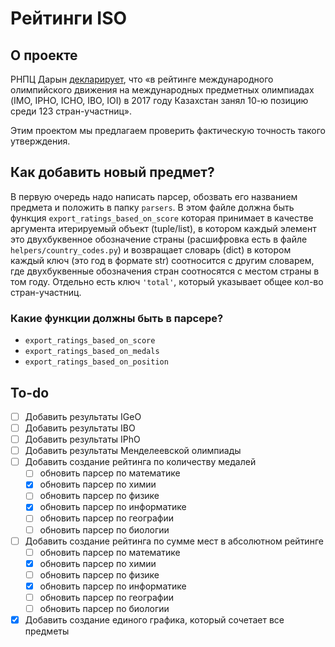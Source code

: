 # Рейтинги ISO

## О проекте

РНПЦ Дарын [декларирует](https://daryn.kz/о-центре/), что «в рейтинге международного олимпийского движения на международных предметных олимпиадах (IMO, IPHO, ICHO, IBO, IOI) в 2017 году Казахстан занял 10-ю позицию среди 123 стран-участниц».

Этим проектом мы предлагаем проверить фактическую точность такого утверждения.

## Как добавить новый предмет?

В первую очередь надо написать парсер, обозвать его названием предмета и положить в папку `parsers`. В этом файле должна быть функция `export_ratings_based_on_score` которая принимает в качестве аргумента итерируемый объект (tuple/list), в котором каждый элемент это двухбуквенное обозначение страны (расшифровка есть в файле `helpers/country_codes.py`) и возвращает словарь (dict) в котором каждый ключ (это год в формате str) соотносится с другим словарем, где двухбуквенные обозначения стран соотносятся с местом страны в том году. Отдельно есть ключ `'total'`, который указывает общее кол-во стран-участниц.

### Какие функции должны быть в парсере?

- `export_ratings_based_on_score`
- `export_ratings_based_on_medals`
- `export_ratings_based_on_position`

## To-do

- [ ] Добавить результаты IGeO
- [ ] Добавить результаты IBO
- [ ] Добавить результаты IPhO
- [ ] Добавить результаты Менделеевской олимпиады
- [ ] Добавить создание рейтинга по количеству медалей
    - [ ] обновить парсер по математике
    - [x] обновить парсер по химии
    - [ ] обновить парсер по физике
    - [x] обновить парсер по информатике
    - [ ] обновить парсер по географии
    - [ ] обновить парсер по биологии
- [ ] Добавить создание рейтинга по сумме мест в абсолютном рейтинге
    - [ ] обновить парсер по математике
    - [x] обновить парсер по химии
    - [ ] обновить парсер по физике
    - [x] обновить парсер по информатике
    - [ ] обновить парсер по географии
    - [ ] обновить парсер по биологии
- [x] Добавить создание единого графика, который сочетает все предметы
